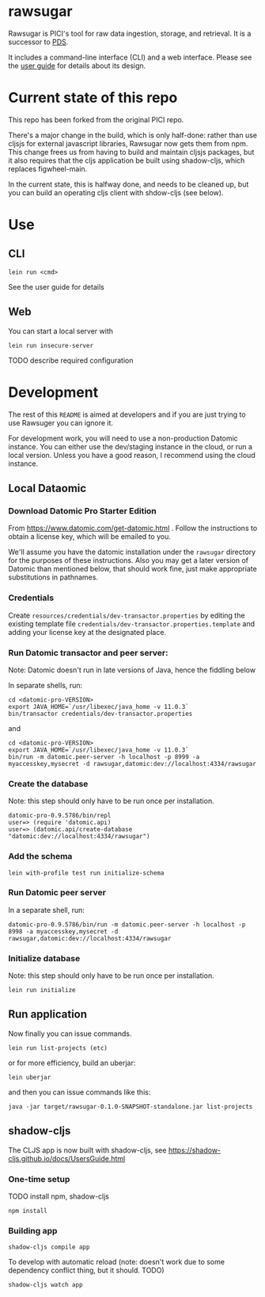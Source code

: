 # rawsugar

Rawsugar is PICI՚s tool for raw data ingestion, storage, and retrieval. It is a successor to [PDS](https://github.com/ParkerICI/pici-data-storage).

It includes a command-line interface (CLI) and a web interface. Please see the  [user guide](https://github.com/ParkerICI/rawsugar/blob/master/doc/user-guide.org) for details about its design.

# Current state of this repo

This repo has been forked from the original PICI repo. 

There's a major change in the build, which is only half-done: rather than use cljsjs for external javascript libraries, Rawsugar now gets them from npm. This change frees us from having to build and maintain cljsjs packages, but it also requires that the cljs application be built using shadow-cljs, which replaces figwheel-main.

In the current state, this is halfway done, and needs to be cleaned up, but you can build an operating cljs client with shdow-cljs (see below).

# Use

## CLI

    lein run <cmd> 

See the user guide for details

## Web

You can start a local server with

    lein run insecure-server
	
TODO describe required configuration


# Development 

The rest of this `README` is aimed at developers and if you are just trying to use Rawsuger you can ignore it.

For development work, you will need to use a non-production Datomic instance. You can either use the dev/staging instance in the cloud, or run a local version. Unless you have a good reason, I recommend using the  cloud instance.

## Local Dataomic
	
### Download Datomic Pro Starter Edition

From https://www.datomic.com/get-datomic.html . Follow the instructions to obtain a license key, which will be emailed to you.

We՚ll assume you have the datomic installation under the `rawsugar` directory for the purposes of these instructions. Also you may get a later version of Datomic than mentioned below, that should work fine, just make appropriate substitutions in pathnames.

### Credentials

Create `resources/credentials/dev-transactor.properties` by editing the existing template file  `credentials/dev-transactor.properties.template`  and adding your license key at the designated place.

### Run Datomic transactor and peer server:

Note: Datomic doesn't run in late versions of Java, hence the fiddling below

In separate shells, run:

```
cd <datomic-pro-VERSION>
export JAVA_HOME=`/usr/libexec/java_home -v 11.0.3`
bin/transactor credentials/dev-transactor.properties

```
and

```
cd <datomic-pro-VERSION>
export JAVA_HOME=`/usr/libexec/java_home -v 11.0.3`
bin/run -m datomic.peer-server -h localhost -p 8999 -a myaccesskey,mysecret -d rawsugar,datomic:dev://localhost:4334/rawsugar
```

### Create the database

Note: this step should only have to be run once per installation.

```
datomic-pro-0.9.5786/bin/repl
user=> (require 'datomic.api)
user=> (datomic.api/create-database "datomic:dev://localhost:4334/rawsugar")
```

### Add the schema

```
lein with-profile test run initialize-schema
```


### Run Datomic peer server

In a separate shell, run:
```
datomic-pro-0.9.5786/bin/run -m datomic.peer-server -h localhost -p 8998 -a myaccesskey,mysecret -d rawsugar,datomic:dev://localhost:4334/rawsugar
```

### Initialize database

Note: this step should only have to be run once per installation.

```
lein run initialize
```

## Run application

Now finally you can issue commands.

```
lein run list-projects (etc)
```
or for more efficiency, build an uberjar:
```
lein uberjar

```
and then you can issue commands like this:

```
java -jar target/rawsugar-0.1.0-SNAPSHOT-standalone.jar list-projects

```

## shadow-cljs 

The CLJS app is now built with shadow-cljs, see https://shadow-cljs.github.io/docs/UsersGuide.html

### One-time setup

TODO install npm, shadow-cljs	

    npm install

### Building app

    shadow-cljs compile app
	
To develop with automatic reload (note: doesn't work due to some dependency conflict thing, but it should. TODO)

    shadow-cljs watch app


